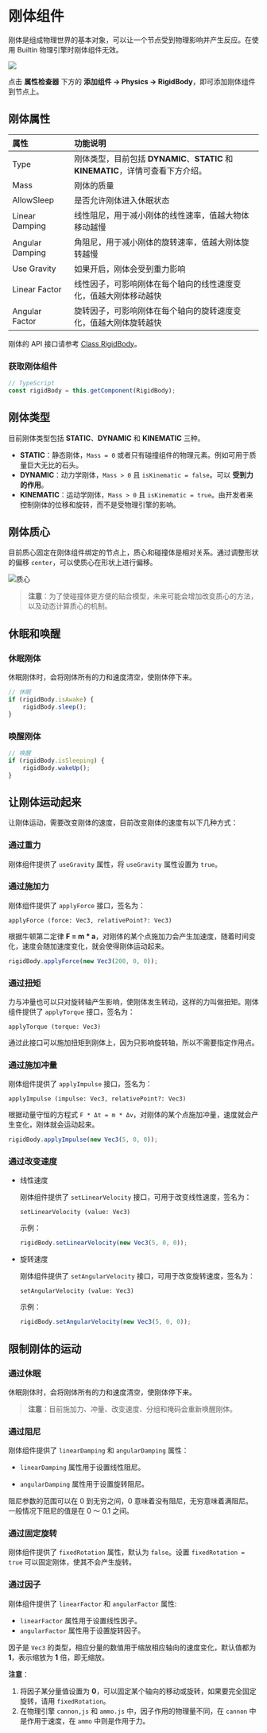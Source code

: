 # 刚体组件

刚体是组成物理世界的基本对象，可以让一个节点受到物理影响并产生反应。在使用 Builtin 物理引擎时刚体组件无效。

![](img/rigidbody-prop.png)

点击 **属性检查器** 下方的 **添加组件 -> Physics -> RigidBody**，即可添加刚体组件到节点上。

## 刚体属性

| 属性             | 功能说明                             |
| :-------------- | :----------                         |
| Type            | 刚体类型，目前包括 **DYNAMIC**、**STATIC** 和 **KINEMATIC**，详情可查看下方介绍。
| Mass            | 刚体的质量                            |
| AllowSleep      | 是否允许刚体进入休眠状态   |
| Linear Damping  | 线性阻尼，用于减小刚体的线性速率，值越大物体移动越慢        |
| Angular Damping | 角阻尼，用于减小刚体的旋转速率，值越大刚体旋转越慢          |
| Use Gravity     | 如果开启，刚体会受到重力影响             |
| Linear Factor   | 线性因子，可影响刚体在每个轴向的线性速度变化，值越大刚体移动越快 |
| Angular Factor  | 旋转因子，可影响刚体在每个轴向的旋转速度变化，值越大刚体旋转越快 |

刚体的 API 接口请参考 [Class RigidBody](https://docs.cocos.com/creator3d/api/zh/classes/physics.rigidbody.html)。

### 获取刚体组件

```ts
// TypeScript
const rigidBody = this.getComponent(RigidBody);
```

## 刚体类型

目前刚体类型包括 **STATIC**、**DYNAMIC** 和 **KINEMATIC** 三种。

- **STATIC**：静态刚体，`Mass = 0` 或者只有碰撞组件的物理元素。例如可用于质量巨大无比的石头。
- **DYNAMIC**：动力学刚体，`Mass > 0` 且 `isKinematic = false`。可以 **受到力的作用**。
- **KINEMATIC**：运动学刚体，`Mass > 0` 且 `isKinematic = true`。由开发者来控制刚体的位移和旋转，而不是受物理引擎的影响。

## 刚体质心

目前质心固定在刚体组件绑定的节点上，质心和碰撞体是相对关系。通过调整形状的偏移 `center`，可以使质心在形状上进行偏移。

![质心](img/center-of-mass.jpg)

> **注意**：为了使碰撞体更方便的贴合模型，未来可能会增加改变质心的方法，以及动态计算质心的机制。

## 休眠和唤醒

### 休眠刚体

休眠刚体时，会将刚体所有的力和速度清空，使刚体停下来。

```ts
// 休眠
if (rigidBody.isAwake) {
    rigidBody.sleep();
}
```

### 唤醒刚体

```ts
// 唤醒
if (rigidBody.isSleeping) {
    rigidBody.wakeUp();
}
```

## 让刚体运动起来

让刚体运动，需要改变刚体的速度，目前改变刚体的速度有以下几种方式：

### 通过重力

刚体组件提供了 `useGravity` 属性，将 `useGravity` 属性设置为 `true`。

### 通过施加力

刚体组件提供了 `applyForce` 接口，签名为：

`applyForce (force: Vec3, relativePoint?: Vec3)`

根据牛顿第二定律 **F = m * a**，对刚体的某个点施加力会产生加速度，随着时间变化，速度会随加速度变化，就会使得刚体运动起来。

```ts
rigidBody.applyForce(new Vec3(200, 0, 0));
```

### 通过扭矩

力与冲量也可以只对旋转轴产生影响，使刚体发生转动，这样的力叫做扭矩。刚体组件提供了 `applyTorque` 接口，签名为：

`applyTorque (torque: Vec3)`

通过此接口可以施加扭矩到刚体上，因为只影响旋转轴，所以不需要指定作用点。

### 通过施加冲量

刚体组件提供了 `applyImpulse` 接口，签名为：

`applyImpulse (impulse: Vec3, relativePoint?: Vec3)`

根据动量守恒的方程式 `F * Δt = m * Δv`，对刚体的某个点施加冲量，速度就会产生变化，刚体就会运动起来。

```ts
rigidBody.applyImpulse(new Vec3(5, 0, 0));
```

### 通过改变速度

- 线性速度

  刚体组件提供了 `setLinearVelocity` 接口，可用于改变线性速度，签名为：
  
  `setLinearVelocity (value: Vec3)`
  
  示例：

  ```ts
  rigidBody.setLinearVelocity(new Vec3(5, 0, 0));
  ```

- 旋转速度

  刚体组件提供了 `setAngularVelocity` 接口，可用于改变旋转速度，签名为：
  
  `setAngularVelocity (value: Vec3)`

  示例：

  ```ts
  rigidBody.setAngularVelocity(new Vec3(5, 0, 0));
  ```

## 限制刚体的运动

### 通过休眠

休眠刚体时，会将刚体所有的力和速度清空，使刚体停下来。

> **注意**：目前施加力、冲量、改变速度、分组和掩码会重新唤醒刚体。

### 通过阻尼

刚体组件提供了 `linearDamping` 和 `angularDamping` 属性：

- `linearDamping` 属性用于设置线性阻尼。

- `angularDamping` 属性用于设置旋转阻尼。

阻尼参数的范围可以在 0 到无穷之间，0 意味着没有阻尼，无穷意味着满阻尼。一般情况下阻尼的值是在 0 ～ 0.1 之间。

### 通过固定旋转

刚体组件提供了 `fixedRotation` 属性，默认为 `false`。设置 `fixedRotation = true` 可以固定刚体，使其不会产生旋转。

### 通过因子

刚体组件提供了 `linearFactor` 和 `angularFactor` 属性:

- `linearFactor` 属性用于设置线性因子。
- `angularFactor` 属性用于设置旋转因子。

因子是 `Vec3` 的类型，相应分量的数值用于缩放相应轴向的速度变化，默认值都为 **1**，表示缩放为 **1** 倍，即无缩放。

**注意**：
1. 将因子某分量值设置为 **0**，可以固定某个轴向的移动或旋转，如果要完全固定旋转，请用 `fixedRotation`。
2. 在物理引擎 `cannon,js` 和 `ammo.js` 中，因子作用的物理量不同，在 `cannon` 中是作用于速度，在 `ammo` 中则是作用于力。
